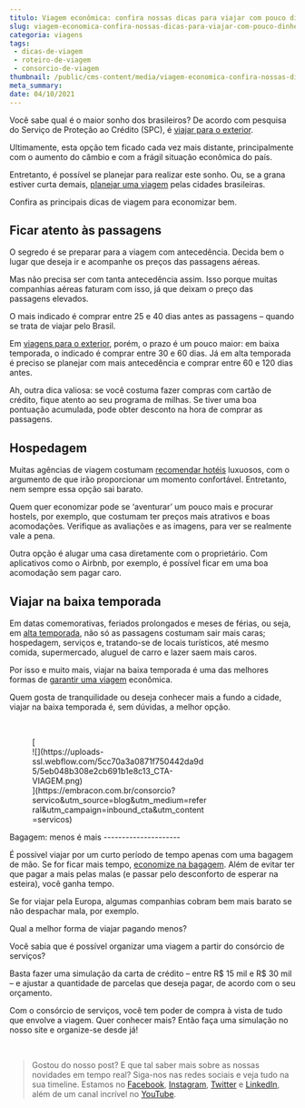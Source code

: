 ```yaml
---
titulo: Viagem econômica: confira nossas dicas para viajar com pouco dinheiro
slug: viagem-economica-confira-nossas-dicas-para-viajar-com-pouco-dinheiro
categoria: viagens
tags:
 - dicas-de-viagem
 - roteiro-de-viagem
 - consorcio-de-viagem
thumbnail: /public/cms-content/media/viagem-economica-confira-nossas-dicas-para-viajar-com-pouco-dinheiro.png
meta_summary: 
date: 04/10/2021
---
```

Você sabe qual é o maior sonho dos brasileiros? De acordo com pesquisa do Serviço de Proteção ao Crédito (SPC), é [viajar para o exterior](https://www.embracon.com.br/blog/3-dicas-para-passar-na-imigracao-de-qualquer-pais-sem-problemas).

Ultimamente, esta opção tem ficado cada vez mais distante, principalmente com o aumento do câmbio e com a frágil situação econômica do país.

Entretanto, é possível se planejar para realizar este sonho. Ou, se a grana estiver curta demais, [planejar uma viagem](https://www.embracon.com.br/blog/4-coisas-que-voce-precisa-fazer-se-quiser-viajar-todo-ano) pelas cidades brasileiras.

Confira as principais dicas de viagem para economizar bem.

Ficar atento às passagens
-------------------------

O segredo é se preparar para a viagem com antecedência. Decida bem o lugar que deseja ir e acompanhe os preços das passagens aéreas.

Mas não precisa ser com tanta antecedência assim. Isso porque muitas companhias aéreas faturam com isso, já que deixam o preço das passagens elevados.

O mais indicado é comprar entre 25 e 40 dias antes as passagens – quando se trata de viajar pelo Brasil.

Em [viagens para o exterior](https://www.embracon.com.br/blog/saiba-o-que-fazer-antes-e-durante-um-voo-longo), porém, o prazo é um pouco maior: em baixa temporada, o indicado é comprar entre 30 e 60 dias. Já em alta temporada é preciso se planejar com mais antecedência e comprar entre 60 e 120 dias antes.

Ah, outra dica valiosa: se você costuma fazer compras com cartão de crédito, fique atento ao seu programa de milhas. Se tiver uma boa pontuação acumulada, pode obter desconto na hora de comprar as passagens.

Hospedagem
----------

Muitas agências de viagem costumam [recomendar hotéis](https://www.embracon.com.br/blog/como-fazer-uma-reserva-de-hotel-sem-erros) luxuosos, com o argumento de que irão proporcionar um momento confortável. Entretanto, nem sempre essa opção sai barato.

Quem quer economizar pode se ‘aventurar’ um pouco mais e procurar hostels, por exemplo, que costumam ter preços mais atrativos e boas acomodações. Verifique as avaliações e as imagens, para ver se realmente vale a pena.

Outra opção é alugar uma casa diretamente com o proprietário. Com aplicativos como o Airbnb, por exemplo, é possível ficar em uma boa acomodação sem pagar caro.

Viajar na baixa temporada
-------------------------

Em datas comemorativas, feriados prolongados e meses de férias, ou seja, em [alta temporada](https://www.embracon.com.br/blog/5-dicas-para-economizar-e-viajar-na-alta-temporada), não só as passagens costumam sair mais caras; hospedagem, serviços e, tratando-se de locais turísticos, até mesmo comida, supermercado, aluguel de carro e lazer saem mais caros.

Por isso e muito mais, viajar na baixa temporada é uma das melhores formas de [garantir uma viagem](https://www.embracon.com.br/blog/quer-saber-como-organizar-uma-viagem-aqui-esta-o-passo-a-passo) econômica.

Quem gosta de tranquilidade ou deseja conhecer mais a fundo a cidade, viajar na baixa temporada é, sem dúvidas, a melhor opção.

‍

<figure class="w-richtext-figure-type-image w-richtext-align-center" style="max-width:310px">[<div>![](https://uploads-ssl.webflow.com/5cc70a3a0871f750442da9d5/5eb048b308e2cb691b1e8c13_CTA-VIAGEM.png)</div>](https://embracon.com.br/consorcio?servico&utm_source=blog&utm_medium=referral&utm_campaign=inbound_cta&utm_content=servicos)</figure>Bagagem: menos é mais
---------------------

É possível viajar por um curto período de tempo apenas com uma bagagem de mão. Se for ficar mais tempo, [economize na bagagem](https://www.embracon.com.br/blog/saiba-o-que-levar-na-sua-proxima-viagem). Além de evitar ter que pagar a mais pelas malas (e passar pelo desconforto de esperar na esteira), você ganha tempo.

Se for viajar pela Europa, algumas companhias cobram bem mais barato se não despachar mala, por exemplo.

Qual a melhor forma de viajar pagando menos?

Você sabia que é possível organizar uma viagem a partir do consórcio de serviços?

Basta fazer uma simulação da carta de crédito – entre R$ 15 mil e R$ 30 mil – e ajustar a quantidade de parcelas que deseja pagar, de acordo com o seu orçamento.

Com o consórcio de serviços, você tem poder de compra à vista de tudo que envolve a viagem. Quer conhecer mais? Então faça uma simulação no nosso site e organize-se desde já!

‍

> Gostou do nosso post? E que tal saber mais sobre as nossas novidades em tempo real? Siga-nos nas redes sociais e veja tudo na sua timeline. Estamos no [Facebook](https://www.facebook.com/embracon/), [Instagram](https://www.instagram.com/embraconoficial/), [Twitter](https://twitter.com/embracon) e [LinkedIn](https://www.linkedin.com/company/1018875/), além de um canal incrível no [YouTube](https://www.youtube.com/channel/UCL-Y0mv9zc73Iek48NLUBzQ).
